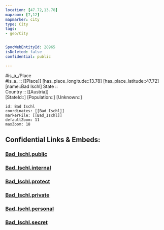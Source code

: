 ```yaml
---
location: [47.72,13.78] 
mapzoom: [7,12] 
mapmarker: city 
type: City
tags:
- geo/City


SpocWebEntityId: 28965
isDeleted: false
confidential: public

---
```

#is_a_/Place  
#is_a_ :: [[Place]] 
[has_place_longitude::13.78] 
[has_place_latitude::47.72] 
[name::Bad Ischl] 
State ::  
Country :: [[Austria]]  
[StateId::] 
[Population::] 
[Unknown::] 


```leaflet
id: Bad Ischl
coordinates: [[Bad_Ischl]] 
markerFile: [[Bad_Ischl]] 
defaultZoom: 11 
maxZoom: 18
```


## Confidential Links & Embeds: 

### [Bad_Ischl.public](/_public/\Earth\Continent\Europe\Europe~Central\Austria\Austrias_States\Oberösterreich\CityBad_Ischl.public.md) 

### [Bad_Ischl.internal](/_internal/\Earth\Continent\Europe\Europe~Central\Austria\Austrias_States\Oberösterreich\CityBad_Ischl.internal.md) 

### [Bad_Ischl.protect](/_protect/\Earth\Continent\Europe\Europe~Central\Austria\Austrias_States\Oberösterreich\CityBad_Ischl.protect.md) 

### [Bad_Ischl.private](/_private/\Earth\Continent\Europe\Europe~Central\Austria\Austrias_States\Oberösterreich\CityBad_Ischl.private.md) 

### [Bad_Ischl.personal](/_personal/\Earth\Continent\Europe\Europe~Central\Austria\Austrias_States\Oberösterreich\CityBad_Ischl.personal.md) 

### [Bad_Ischl.secret](/_secret/\Earth\Continent\Europe\Europe~Central\Austria\Austrias_States\Oberösterreich\CityBad_Ischl.secret.md)

